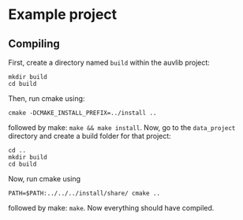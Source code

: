 # Example project

## Compiling

First, create a directory named `build` within the auvlib project:
```
mkdir build
cd build
```
Then, run cmake using:
```
cmake -DCMAKE_INSTALL_PREFIX=../install ..
```
followed by make: `make && make install`.
Now, go to the `data_project` directory and create a build folder for that project:
```
cd ..
mkdir build
cd build
```
Now, run cmake using
```
PATH=$PATH:../../../install/share/ cmake ..
```
followed by make: `make`.
Now everything should have compiled.
